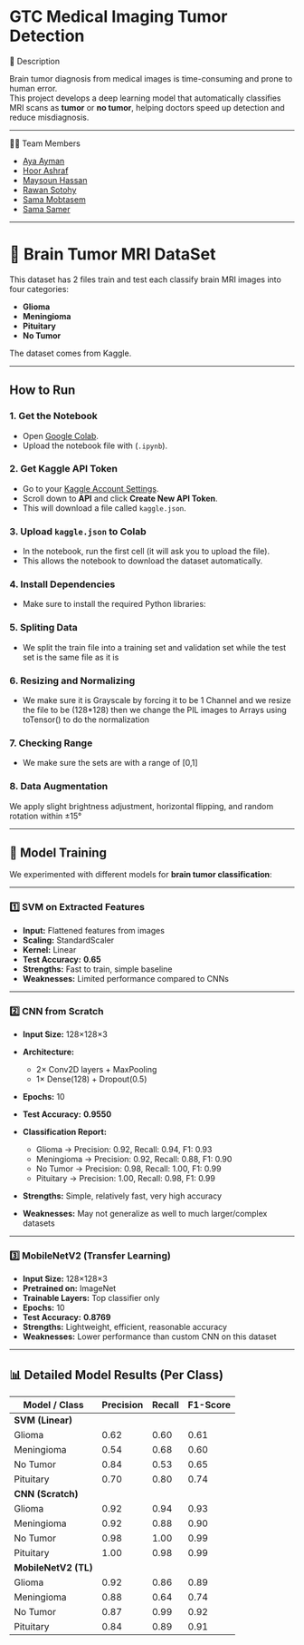 # GTC Medical Imaging Tumor Detection

📌 Description

Brain tumor diagnosis from medical images is time-consuming and prone to human error.  
This project develops a deep learning model that automatically classifies MRI scans as **tumor** or **no tumor**, helping doctors speed up detection and reduce misdiagnosis.  

---

👩‍💻 Team Members
- [Aya Ayman](https://github.com/ayahayman)  
- [Hoor Ashraf](https://github.com/hoorashraf55)  
- [Maysoun Hassan](https://github.com/maysoun465)  
- [Rawan Sotohy](https://github.com/Rawan-Sotohy)  
- [Sama Mobtasem](https://github.com/sama690)  
- [Sama Samer](https://github.com/sama-samer)
---
# 🧠 Brain Tumor MRI DataSet

This dataset has 2 files train and test each classify brain MRI images into four categories:
- **Glioma**
- **Meningioma**
- **Pituitary**
- **No Tumor**

The dataset comes from Kaggle.

---

## How to Run

### 1. Get the Notebook
- Open [Google Colab](https://colab.research.google.com/).
- Upload the notebook file with (`.ipynb`).

### 2. Get Kaggle API Token
- Go to your [Kaggle Account Settings](https://www.kaggle.com/settings/account).
- Scroll down to **API** and click **Create New API Token**.
- This will download a file called `kaggle.json`.

### 3. Upload `kaggle.json` to Colab
- In the notebook, run the first cell (it will ask you to upload the file).
- This allows the notebook to download the dataset automatically.

### 4. Install Dependencies
- Make sure to install the required Python libraries:

### 5. Spliting Data
- We split the train file into a training set and validation set while the test set is the same file as it is

### 6. Resizing and Normalizing
- We make sure it is Grayscale by forcing it to be 1 Channel and we resize the file to be (128*128) then we change the PIL images to Arrays using toTensor() to do the normalization

### 7. Checking Range 
- We make sure the sets are with a range of [0,1]

### 8. Data Augmentation
We apply slight brightness adjustment, horizontal flipping, and random rotation within ±15°

---
## 🧪 Model Training

We experimented with different models for **brain tumor classification**:

---

### 1️⃣ SVM on Extracted Features
- **Input:** Flattened features from images  
- **Scaling:** StandardScaler  
- **Kernel:** Linear  
- **Test Accuracy:** **0.65**  
- **Strengths:** Fast to train, simple baseline  
- **Weaknesses:** Limited performance compared to CNNs  

---

### 2️⃣ CNN from Scratch
- **Input Size:** 128×128×3  
- **Architecture:**  
  - 2× Conv2D layers + MaxPooling  
  - 1× Dense(128) + Dropout(0.5)  
- **Epochs:** 10  
- **Test Accuracy:** **0.9550**  
- **Classification Report:**
  - Glioma → Precision: 0.92, Recall: 0.94, F1: 0.93  
  - Meningioma → Precision: 0.92, Recall: 0.88, F1: 0.90  
  - No Tumor → Precision: 0.98, Recall: 1.00, F1: 0.99  
  - Pituitary → Precision: 1.00, Recall: 0.98, F1: 0.99  

- **Strengths:** Simple, relatively fast, very high accuracy  
- **Weaknesses:** May not generalize as well to much larger/complex datasets  

---

### 3️⃣ MobileNetV2 (Transfer Learning)
- **Input Size:** 128×128×3  
- **Pretrained on:** ImageNet  
- **Trainable Layers:** Top classifier only  
- **Epochs:** 10  
- **Test Accuracy:** **0.8769**  
- **Strengths:** Lightweight, efficient, reasonable accuracy  
- **Weaknesses:** Lower performance than custom CNN on this dataset  

---

## 📊 Detailed Model Results (Per Class)

| Model / Class      | Precision | Recall | F1-Score |
|--------------------|-----------|--------|----------|
| **SVM (Linear)**   |           |        |          |
| Glioma             | 0.62      | 0.60   | 0.61     |
| Meningioma         | 0.54      | 0.68   | 0.60     |
| No Tumor           | 0.84      | 0.53   | 0.65     |
| Pituitary          | 0.70      | 0.80   | 0.74     |
| **CNN (Scratch)**  |           |        |          |
| Glioma             | 0.92      | 0.94   | 0.93     |
| Meningioma         | 0.92      | 0.88   | 0.90     |
| No Tumor           | 0.98      | 1.00   | 0.99     |
| Pituitary          | 1.00      | 0.98   | 0.99     |
| **MobileNetV2 (TL)** |         |        |          |
| Glioma             | 0.92      | 0.86   | 0.89     |
| Meningioma         | 0.88      | 0.64   | 0.74     |
| No Tumor           | 0.87      | 0.99   | 0.92     |
| Pituitary          | 0.84      | 0.89   | 0.91     |

